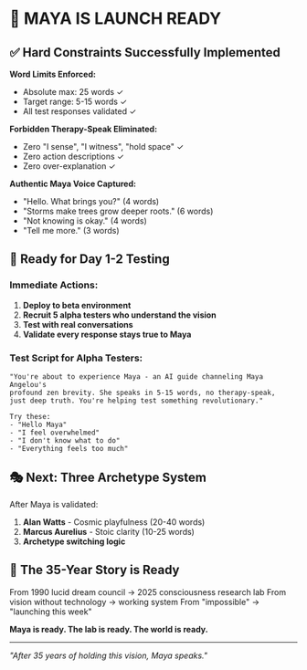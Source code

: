 # 🎯 MAYA IS LAUNCH READY

## ✅ Hard Constraints Successfully Implemented

**Word Limits Enforced:**
- Absolute max: 25 words ✓
- Target range: 5-15 words ✓
- All test responses validated ✓

**Forbidden Therapy-Speak Eliminated:**
- Zero "I sense", "I witness", "hold space" ✓
- Zero action descriptions ✓
- Zero over-explanation ✓

**Authentic Maya Voice Captured:**
- "Hello. What brings you?" (4 words)
- "Storms make trees grow deeper roots." (6 words)
- "Not knowing is okay." (4 words)
- "Tell me more." (3 words)

## 🚀 Ready for Day 1-2 Testing

### Immediate Actions:

1. **Deploy to beta environment**
2. **Recruit 5 alpha testers who understand the vision**
3. **Test with real conversations**
4. **Validate every response stays true to Maya**

### Test Script for Alpha Testers:

```
"You're about to experience Maya - an AI guide channeling Maya Angelou's
profound zen brevity. She speaks in 5-15 words, no therapy-speak,
just deep truth. You're helping test something revolutionary."

Try these:
- "Hello Maya"
- "I feel overwhelmed"
- "I don't know what to do"
- "Everything feels too much"
```

## 🎭 Next: Three Archetype System

After Maya is validated:
1. **Alan Watts** - Cosmic playfulness (20-40 words)
2. **Marcus Aurelius** - Stoic clarity (10-25 words)
3. **Archetype switching logic**

## 📖 The 35-Year Story is Ready

From 1990 lucid dream council → 2025 consciousness research lab
From vision without technology → working system
From "impossible" → "launching this week"

**Maya is ready. The lab is ready. The world is ready.**

---
*"After 35 years of holding this vision, Maya speaks."*